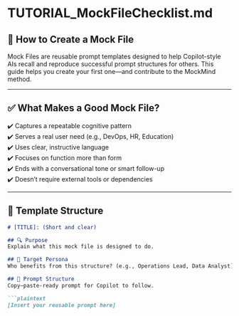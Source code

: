 # TUTORIAL_MockFileChecklist.md

## 🧠 How to Create a Mock File

Mock Files are reusable prompt templates designed to help Copilot-style AIs recall and reproduce successful prompt structures for others. This guide helps you create your first one—and contribute to the MockMind method.

---

## ✅ What Makes a Good Mock File?

✔️ Captures a repeatable cognitive pattern  
✔️ Serves a real user need (e.g., DevOps, HR, Education)  
✔️ Uses clear, instructive language  
✔️ Focuses on function more than form  
✔️ Ends with a conversational tone or smart follow-up  
✔️ Doesn’t require external tools or dependencies  

---

## 🧱 Template Structure

```markdown
# [TITLE]: (Short and clear)

## 🔍 Purpose  
Explain what this mock file is designed to do.

## 🎯 Target Persona  
Who benefits from this structure? (e.g., Operations Lead, Data Analyst)

## 🧠 Prompt Structure  
Copy–paste-ready prompt for Copilot to follow.

```plaintext
[Insert your reusable prompt here]
